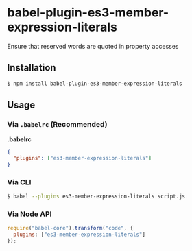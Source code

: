 # babel-plugin-es3-member-expression-literals

Ensure that reserved words are quoted in property accesses

## Installation

```sh
$ npm install babel-plugin-es3-member-expression-literals
```

## Usage

### Via `.babelrc` (Recommended)

**.babelrc**

```json
{
  "plugins": ["es3-member-expression-literals"]
}
```

### Via CLI

```sh
$ babel --plugins es3-member-expression-literals script.js
```

### Via Node API

```javascript
require("babel-core").transform("code", {
  plugins: ["es3-member-expression-literals"]
});
```
